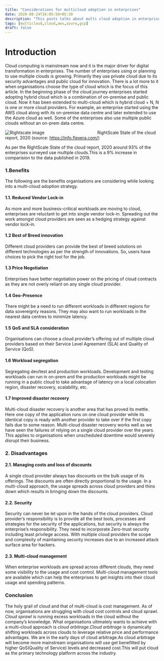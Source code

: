 ```yaml
---
title: "Considerations for multicloud adoption in enterprises"
date: 2020-08-24T16:05:58+05:30
description: "This posts talks about multi cloud adoption in enterprises"
tags: [multicloud,cloud,aws,azure,gcp]
draft: false
---
```


# Introduction
Cloud computing is mainstream now and it is the major driver for digital transformation in enterprises. The number of enterprises using or planning to use multiple clouds is growing. Primarily they use private cloud due to its security advantages and public cloud for innovation. There is a lot more to it when organisations choose the type of cloud which is the focus of this article. In the beginning phase of the cloud journey enterprises started adopting hybrid cloud which is a combination of on-premise and public cloud. Now it has been extended to multi-cloud which is hybrid cloud + N, N is one or more cloud providers. For example, an enterprise started using the AWS cloud along with its on-premise data centre and later extended to use the Azure cloud as well. Some of the enterprises also use multiple public clouds without an on-prem data centre.

![Rightscale image](/enterprise-cloud-strategy.png)
&nbsp; &nbsp; &nbsp; &nbsp; &nbsp; &nbsp; &nbsp; &nbsp; &nbsp;&nbsp; &nbsp; &nbsp; &nbsp; &nbsp; &nbsp; &nbsp; &nbsp; &nbsp;&nbsp; &nbsp; &nbsp; &nbsp; &nbsp;RightScale State of the cloud report, 2020 (source: https://info.flexera.com/)

As per the RightScale State of the cloud report, 2020 around 93% of the enterprises surveyed use multiple clouds.This is 
a 9% increase in comparision to the data published in 2019.

### 1.Benefits
The following are the benefits organisations are considering while looking into a multi-cloud adoption strategy.
#### 1.1. Reduced Vendor Lock-in
As more and more business-critical workloads are moving to cloud, enterprises are reluctant to get into single vendor lock-in. Spreading out the work amongst cloud providers are seen as a hedging strategy against vendor lock-in.
#### 1.2 Best of Breed innovation
Different cloud providers can provide the best of breed solutions on different technologies as per the strength of innovations. So, users have choices to pick the right tool for the job.
#### 1.3 Price Negotiation
Enterprises have better negotiation power on the pricing of cloud contracts as they are not overly reliant on any single cloud provider.
#### 1.4 Geo-Presence
There might be a need to run different workloads in different regions for data sovereignty reasons. They may also want to run workloads in the nearest data centres to minimize latency.
#### 1.5 QoS and SLA consideration
Organisations can choose a cloud provider’s offering out of multiple cloud providers based on their Service Level Agreement (SLA) and Quality of Service (QoS).
#### 1.6 Workload segregation
Segregating dev/test and production workloads. Development and testing workloads can run in on-prem and the production workloads might be running in a public cloud to take advantage of latency on a local colocation region, disaster recovery, scalability, etc.
#### 1.7 Improved disaster recovery
Multi-cloud disaster recovery is another area that has proved its mettle. Here one copy of the application runs on one cloud provider while its identical copy is ready with another provider to take over if the first copy fails due to some reason. Multi-cloud disaster recovery works well as we have seen the failures of relying on a single cloud provider over the years.
This applies to organisations when unscheduled downtime would severely disrupt their business.

### 2. Disadvantages
#### 2.1. Managing costs and loss of discounts
A single cloud provider always has discounts on the bulk usage of its offerings. The discounts are often directly proportional to the usage. In a multi-cloud approach, the usage spreads across cloud providers and thins down which results in bringing down the discounts.
#### 2.2. Security
Security can never be let upon in the hands of the cloud providers. Cloud provider’s responsibility is to provide all the best tools, processes and strategies for the security of the applications, but security is always the enterprise’s responsibility. They need to incorporate Zero-trust security including least privilege access. With multiple cloud providers the scope and complexity of maintaining security increases due to an increased attack surface area for hackers.
#### 2.3. Multi-cloud management
When enterprise workloads are spread across different clouds, they need some visibility to the usage and cost control. Multi-cloud management tools are available which can help the enterprises to get insights into their cloud usage and spending patterns.

### Conclusion
The holy grail of cloud and that of multi-cloud is cost management. As of now, organisations are struggling with cloud cost controls and cloud sprawl. *Cloud sprawl* is running excess workloads in the cloud without the company’s knowledge. What organisations ultimately wants to achieve with a multi-cloud approach is *cloud arbitrage*.*Cloud arbitrage* is dynamically shifting workloads across clouds to leverage relative price and performance advantages. We are in the early days of cloud arbitrage.As cloud arbitrage will become more mainstream organisations will use get benefitted by higher QoS(Quality of Service) levels and decreased cost.This will put cloud as the primary technology platform across the industry.








